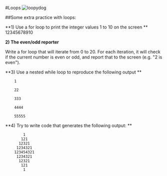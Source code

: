 #Loops 
![loopydog](http://www.chicsonline.org/used2/loopy-dog02.jpg)


##Some extra practice with loops:


**1) Use a for loop to print the integer values 1 to 10 on the screen
**
	12345678910



**2) The even/odd reporter**

Write a for loop that will iterate from 0 to 20. For each iteration, it will check if the current number is even or odd, and report that to the screen (e.g. "2 is even").



**3) Use a nested while loop to reproduce the following output
**

```
	1
	
	22
	
	333
	
	4444
	
	55555
```


**4) Try to write code that generates the following output:
**

```
	    1
       121
      12321
     1234321
    123454321
     1234321
      12321
       121
        1
```

